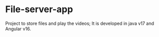 # File-server-app
Project to store files and play the videos; It is developed in java v17 and Angular v16.